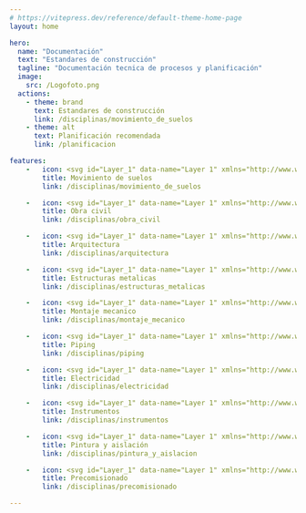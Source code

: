 ```yaml
---
# https://vitepress.dev/reference/default-theme-home-page
layout: home

hero:
  name: "Documentación"
  text: "Estandares de construcción"
  tagline: "Documentación tecnica de procesos y planificación"
  image:
    src: /Logofoto.png
  actions:
    - theme: brand
      text: Estandares de construcción
      link: /disciplinas/movimiento_de_suelos
    - theme: alt
      text: Planificación recomendada
      link: /planificacion

features:
    -   icon: <svg id="Layer_1" data-name="Layer 1" xmlns="http://www.w3.org/2000/svg" viewBox="0 0 24 24" stroke-\1" width="24" height="24"><defs><style>.cls-63763c42c3a86d32eae6f15c-1{fill:none;stroke:currentColor;stroke-miterlimit:10;}</style></defs><path class="cls-63763c42c3a86d32eae6f15c-1" d="M3.45,22.5h0A2,2,0,0,1,1.5,20.55h0a7.12,7.12,0,0,1,2.07-5l2.16-2.15,4.88,4.88L8.46,20.43A7.12,7.12,0,0,1,3.45,22.5Z"></path><path class="cls-63763c42c3a86d32eae6f15c-1" d="M16.07,2.75H21.6a0,0,0,0,1,0,0V4.82a2.76,2.76,0,0,1-2.76,2.76h0a2.76,2.76,0,0,1-2.76-2.76V2.75A0,0,0,0,1,16.07,2.75Z" transform="translate(9.17 -11.81) rotate(45)"></path><line class="cls-63763c42c3a86d32eae6f15c-1" x1="17.13" y1="6.87" x2="5.41" y2="18.59"></line></svg>
        title: Movimiento de suelos
        link: /disciplinas/movimiento_de_suelos

    -   icon: <svg id="Layer_1" data-name="Layer 1" xmlns="http://www.w3.org/2000/svg" viewBox="0 0 24 24" stroke-width="1" width="24" height="24"><defs><style>.cls-63763c42c3a86d32eae6f122-1{fill:none;stroke:currentColor;stroke-miterlimit:10;}</style></defs><rect class="cls-63763c42c3a86d32eae6f122-1" x="5.3" y="18.68" width="5.73" height="3.82"></rect><rect class="cls-63763c42c3a86d32eae6f122-1" x="1.48" y="14.86" width="5.73" height="3.82"></rect><rect class="cls-63763c42c3a86d32eae6f122-1" x="4.34" y="11.05" width="5.73" height="3.82"></rect><rect class="cls-63763c42c3a86d32eae6f122-1" x="7.2" y="14.86" width="5.73" height="3.82"></rect><rect class="cls-63763c42c3a86d32eae6f122-1" x="12.93" y="14.86" width="5.73" height="3.82"></rect><rect class="cls-63763c42c3a86d32eae6f122-1" x="11.02" y="18.68" width="5.73" height="3.82"></rect><rect class="cls-63763c42c3a86d32eae6f122-1" x="16.75" y="18.68" width="5.73" height="3.82"></rect><path class="cls-63763c42c3a86d32eae6f122-1" d="M19.61,10.09l-4.14,1.66a1,1,0,0,1-1.11-.23h0a1,1,0,0,1-.22-1.1L15.8,6.27h0a3.82,3.82,0,0,1,3.81,3.82Z"></path><polyline class="cls-63763c42c3a86d32eae6f122-1" points="18.66 7.23 19.61 6.27 19.61 3.41 22.48 1.5"></polyline><line class="cls-63763c42c3a86d32eae6f122-1" x1="5.3" y1="22.5" x2="0.52" y2="22.5"></line></svg>
        title: Obra civil
        link: /disciplinas/obra_civil

    -   icon: <svg id="Layer_1" data-name="Layer 1" xmlns="http://www.w3.org/2000/svg" viewBox="0 0 24 24" stroke-width="1" width="24" height="24"><defs><style>.cls-63763c42c3a86d32eae6f148-1{fill:none;stroke:currentColor;stroke-miterlimit:10;}</style></defs><path class="cls-63763c42c3a86d32eae6f148-1" d="M12,14.86l-1.91,1.91L8.18,14.86V3.41a1.91,1.91,0,0,1,3.82,0Z"></path><path class="cls-63763c42c3a86d32eae6f148-1" d="M12,7.23h6.68v9.54h1a2.87,2.87,0,0,1,0,5.73H1.5V7.23H8.18"></path><path class="cls-63763c42c3a86d32eae6f148-1" d="M22.5,4.36V19.64a2.86,2.86,0,0,0-2.86-2.87h-1V1.5h1A2.86,2.86,0,0,1,22.5,4.36Z"></path><line class="cls-63763c42c3a86d32eae6f148-1" x1="8.18" y1="5.32" x2="12" y2="5.32"></line></svg>
        title: Arquitectura
        link: /disciplinas/arquitectura

    -   icon: <svg id="Layer_1" data-name="Layer 1" xmlns="http://www.w3.org/2000/svg" viewBox="0 0 24 24" stroke-width="1" width="24" height="24"><defs><style>.cls-637b82edf95e86b59c57a08f-1{fill:none;stroke:currentColor;stroke-miterlimit:10;}</style></defs><polygon class="cls-637b82edf95e86b59c57a08f-1" points="9.13 22.54 5.29 22.54 5.29 6.25 5.29 1.46 9.13 1.46 9.13 22.54"></polygon><polygon class="cls-637b82edf95e86b59c57a08f-1" points="1.46 6.25 22.54 6.25 22.54 5.29 9.13 1.46 5.29 1.46 1.46 5.29 1.46 6.25"></polygon><line class="cls-637b82edf95e86b59c57a08f-1" x1="23.5" y1="22.54" x2="0.5" y2="22.54"></line><path class="cls-637b82edf95e86b59c57a08f-1" d="M20.62,6.25V9.64a1.82,1.82,0,0,0,.9,1.63A1.92,1.92,0,1,1,18.71,13"></path><line class="cls-637b82edf95e86b59c57a08f-1" x1="9.13" y1="16.79" x2="5.29" y2="20.63"></line><line class="cls-637b82edf95e86b59c57a08f-1" x1="5.29" y1="12" x2="9.13" y2="15.83"></line><line class="cls-637b82edf95e86b59c57a08f-1" x1="9.13" y1="7.21" x2="5.29" y2="11.04"></line></svg>
        title: Estructuras metalicas
        link: /disciplinas/estructuras_metalicas

    -   icon: <svg id="Layer_1" data-name="Layer 1" xmlns="http://www.w3.org/2000/svg" viewBox="0 0 24 24" stroke-width="1" width="24" height="24"><defs><style>.cls-63763c42c3a86d32eae6f134-1{fill:none;stroke:currentColor;stroke-miterlimit:10;}</style></defs><rect class="cls-63763c42c3a86d32eae6f134-1" x="6.6" y="9.98" width="10.8" height="4.05" transform="translate(-4.97 12) rotate(-45)"></rect><circle class="cls-63763c42c3a86d32eae6f134-1" cx="18.68" cy="5.32" r="3.82"></circle><circle class="cls-63763c42c3a86d32eae6f134-1" cx="5.32" cy="18.68" r="3.82"></circle><path class="cls-63763c42c3a86d32eae6f134-1" d="M12,9.14,9.14,12,6.27,9.14H4.36A2.87,2.87,0,0,1,1.5,6.27V4.36l.4.4A2.1,2.1,0,0,0,4.69,5a2,2,0,0,0,.15-3L4.36,1.5H6.27A2.87,2.87,0,0,1,9.14,4.36V6.27Z"></path><path class="cls-63763c42c3a86d32eae6f134-1" d="M19.64,14.86a2.87,2.87,0,0,1,2.86,2.87v1.91l-.4-.4A2.1,2.1,0,0,0,19.31,19a2,2,0,0,0-.15,3l.48.48H17.73a2.87,2.87,0,0,1-2.87-2.86V17.73L12,14.86,14.86,12l2.87,2.86Z"></path></svg>
        title: Montaje mecanico
        link: /disciplinas/montaje_mecanico

    -   icon: <svg id="Layer_1" data-name="Layer 1" xmlns="http://www.w3.org/2000/svg" viewBox="0 0 24 24" stroke-width="1" width="24" height="24"><defs><style>.cls-63763c42c3a86d32eae6f147-1{fill:none;stroke:currentColor;stroke-miterlimit:10;}</style></defs><path class="cls-63763c42c3a86d32eae6f147-1" d="M7.23,6.25h9.54a2.86,2.86,0,0,1,2.87,2.86A2.81,2.81,0,0,1,18.9,11H10.09"></path><path class="cls-63763c42c3a86d32eae6f147-1" d="M10.09,12h9.55a2.87,2.87,0,0,1,0,5.73H10.09"></path><circle class="cls-63763c42c3a86d32eae6f147-1" cx="10.09" cy="14.89" r="2.86"></circle><circle class="cls-63763c42c3a86d32eae6f147-1" cx="4.36" cy="14.89" r="2.86"></circle><circle class="cls-63763c42c3a86d32eae6f147-1" cx="7.23" cy="9.11" r="2.86"></circle></svg>
        title: Piping
        link: /disciplinas/piping

    -   icon: <svg id="Layer_1" data-name="Layer 1" xmlns="http://www.w3.org/2000/svg" viewBox="0 0 24 24" stroke-width="1" width="24" height="24"><defs><style>.cls-637a2287b95f902aafde8fe8-1{fill:none;stroke:currentColor;stroke-miterlimit:10;}</style></defs><polygon class="cls-637a2287b95f902aafde8fe8-1" points="17.53 10.16 12.92 10.16 12.92 3.71 6.47 13.84 11.08 13.84 11.08 20.3 17.53 10.16"></polygon><path class="cls-637a2287b95f902aafde8fe8-1" d="M16.61,3a10.14,10.14,0,0,1-2.94,19"></path><path class="cls-637a2287b95f902aafde8fe8-1" d="M7.39,21A10.14,10.14,0,0,1,10.33,2"></path><polyline class="cls-637a2287b95f902aafde8fe8-1" points="16.61 7.39 16.61 2.78 21.22 2.78"></polyline><polyline class="cls-637a2287b95f902aafde8fe8-1" points="7.39 16.61 7.39 21.22 2.78 21.22"></polyline></svg>
        title: Electricidad
        link: /disciplinas/electricidad

    -   icon: <svg id="Layer_1" data-name="Layer 1" xmlns="http://www.w3.org/2000/svg" viewBox="0 0 24 24" stroke-width="1" width="24" height="24"><defs><style>.cls-63763c42c3a86d32eae6f15e-1{fill:none;stroke:currentColor;stroke-miterlimit:10;}</style></defs><rect class="cls-63763c42c3a86d32eae6f15e-1" x="1.5" y="9.14" width="21" height="13.36"></rect><path class="cls-63763c42c3a86d32eae6f15e-1" d="M3.89,1.5h0A2.39,2.39,0,0,1,6.27,3.89V9.14a0,0,0,0,1,0,0H1.5a0,0,0,0,1,0,0V3.89A2.39,2.39,0,0,1,3.89,1.5Z"></path><path class="cls-63763c42c3a86d32eae6f15e-1" d="M20.11,1.5h0A2.39,2.39,0,0,1,22.5,3.89V9.14a0,0,0,0,1,0,0H17.73a0,0,0,0,1,0,0V3.89A2.39,2.39,0,0,1,20.11,1.5Z"></path><line class="cls-63763c42c3a86d32eae6f15e-1" x1="4.36" y1="5.32" x2="19.64" y2="5.32"></line><rect class="cls-63763c42c3a86d32eae6f15e-1" x="8.18" y="12.95" width="7.64" height="3.82" rx="1.91"></rect></svg>
        title: Instrumentos
        link: /disciplinas/instrumentos

    -   icon: <svg id="Layer_1" data-name="Layer 1" xmlns="http://www.w3.org/2000/svg" viewBox="0 0 24 24" stroke-width="1" width="24" height="24"><defs><style>.cls-63763c42c3a86d32eae6f145-1{fill:none;stroke:currentColor;stroke-miterlimit:10;}</style></defs><rect class="cls-63763c42c3a86d32eae6f145-1" x="7.54" y="5.07" width="13.81" height="8.98" transform="translate(10.99 -7.41) rotate(45)"></rect><path class="cls-63763c42c3a86d32eae6f145-1" d="M16.15,17.62,14.6,19.17a2,2,0,0,1-2.76,0l-2-2L5,21.89a2.08,2.08,0,0,1-1.47.61h0A2.07,2.07,0,0,1,1.5,20.43h0A2.08,2.08,0,0,1,2.11,19L6.87,14.2l-2-2a2,2,0,0,1,0-2.76L6.38,7.85Z"></path><line class="cls-63763c42c3a86d32eae6f145-1" x1="15.66" y1="4.43" x2="11.27" y2="8.83"></line></svg>
        title: Pintura y aislación
        link: /disciplinas/pintura_y_aislacion

    -   icon: <svg id="Layer_1" data-name="Layer 1" xmlns="http://www.w3.org/2000/svg" viewBox="0 0 24 24" stroke-width="1.2" width="24" height="24"><defs><style>.cls-637647fac3a86d32eae6f203-1{fill:none;stroke:currentColor;stroke-miterlimit:10;}</style></defs><polyline class="cls-637647fac3a86d32eae6f203-1" points="16.77 12 11.04 17.73 8.18 14.86"></polyline><path class="cls-637647fac3a86d32eae6f203-1" d="M12,3.41,10.09,1.5H1.5V20.59A1.9,1.9,0,0,0,3.41,22.5H20.59a1.9,1.9,0,0,0,1.91-1.91V3.41Z"></path><line class="cls-637647fac3a86d32eae6f203-1" x1="1.5" y1="7.23" x2="22.5" y2="7.23"></line></svg>
        title: Precomisionado
        link: /disciplinas/precomisionado

---
```



